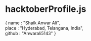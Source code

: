 # hacktoberProfile.js
  { name : "Shaik Anwar Ali",     
  place : "Hyderabad, Telangana, India",     
  github : "Anwarali5143" }
